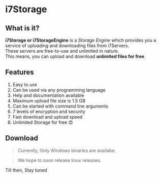 # i7Storage
## What is it?
**i7Storage or i7StorageEngine** is a _Storage Engine_ which provides you a service of uploading and downloading files from i7Servers.<br>
These servers are free-to-use and unlimited in nature.<br>
This means, you can upload and download **unlimited files for free**.

## Features
1. Easy to use
2. Can be used via any programming language
3. Help and documentation available
4. Maximum upload file size is 1.5 GB
5. Can be started with command line arguments
6. 7 levels of encryption and security 
7. Fast download and upload speed
8. Unlimited Storage for free 😍

## Download
> Currently, Only Windows binaries are availabe.

> We hope to soon release linux releases.

Till then, Stay tuned
